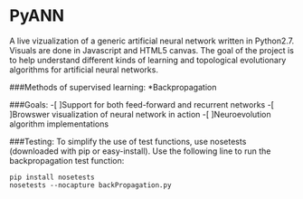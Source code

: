 PyANN
=====

A live vizualization of a generic artificial neural network written in Python2.7.
Visuals are done in Javascript and HTML5 canvas. The goal of the project is 
to help understand different kinds of learning and topological evolutionary 
algorithms for artificial neural networks.

###Methods of supervised learning:
*Backpropagation

###Goals:
-[ ]Support for both feed-forward and recurrent networks
-[ ]Browswer visualization of neural network in action
-[ ]Neuroevolution algorithm implementations

###Testing:
To simplify the use of test functions, use nosetests (downloaded with pip or
easy-install). Use the following line to run the backpropagation test
function:

```
pip install nosetests
nosetests --nocapture backPropagation.py
```
